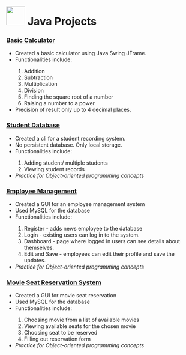 <h1>
  <img src="https://www.itprotoday.com/sites/itprotoday.com/files/styles/article_featured_retina/public/java-logo.gif?itok=uRcaI6LK"
       width="50 height="25"/>
  Java Projects
</h1>

<h3><a href="https://github.com/galvez-mcj/java-projects/tree/main/basic-calculator">Basic Calculator</a></h3>
<p>
  <ul>
    <li>Created a basic calculator using Java Swing JFrame.</li>
    <li>Functionalities include: </li>
      <ol>
        <li>Addition</li>
        <li>Subtraction</li>
        <li>Multiplication</li>
        <li>Division</li>
        <li>Finding the square root of a number</li>
        <li>Raising a number to a power</li>
      </ol>
    <li>Precision of result only up to 4 decimal places.</li>
  </ul>
</p>

<h3><a href="https://github.com/galvez-mcj/java-projects/tree/main/student-database">Student Database</a></h3>
<p>
  <ul>
    <li>Created a cli for a student recording system.</li>
    <li>No persistent database. Only local storage.</li>
    <li>Functionalities include:</li>
      <ol>
        <li>Adding student/ multiple students</li>
        <li>Viewing student records</li>
      </ol>
    <li><i>Practice for Object-oriented programming concepts</i></li>
  </ul>
</p>

<h3><a href="https://github.com/galvez-mcj/java-projects/tree/main/EmployeeManagement">Employee Management</a></h3>
<p>
  <ul>
    <li>Created a GUI for an employee management system</li>
    <li>Used MySQL for the database</li>
    <li>Functionalities include:</li>
      <ol>
        <li>Register - adds news employee to the database</li>
        <li>Login - existing users can log in to the system.</li>
        <li>Dashboard - page where logged in users can see details about themselves.</li>
        <li>Edit and Save - employees can edit their profile and save the updates.</li>
      </ol>
    <li><i>Practice for Object-oriented programming concepts</i></li>
  </ul>
</p>

<h3><a href="https://github.com/galvez-mcj/java-projects/tree/main/SeatRerservation">Movie Seat Reservation System</a></h3>
<p>
  <ul>
    <li>Created a GUI for movie seat reservation</li>
    <li>Used MySQL for the database</li>
    <li>Functionalities include:</li>
      <ol>
        <li>Choosing movie from a list of available movies</li>
        <li>Viewing available seats for the chosen movie</li>
        <li>Choosing seat to be reserved</li>
        <li>Filling out reservation form</li>
      </ol>
    <li><i>Practice for Object-oriented programming concepts</i></li>
  </ul>
</p>



